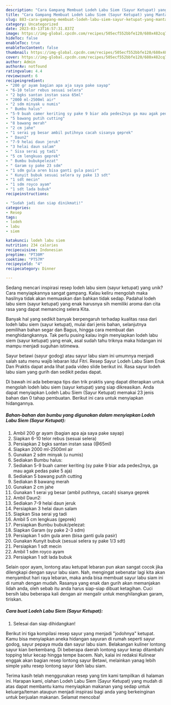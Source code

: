 ```yaml
---
description: "Cara Gampang Membuat Lodeh Labu Siem (Sayur Ketupat) yang Mantap"
title: "Cara Gampang Membuat Lodeh Labu Siem (Sayur Ketupat) yang Mantap"
slug: 883-cara-gampang-membuat-lodeh-labu-siem-sayur-ketupat-yang-mantap
category: Uncategorized
date: 2023-03-13T16:57:31.837Z
image: https://img-global.cpcdn.com/recipes/505ecf552bbfe120/680x482cq70/lodeh-labu-siem-sayur-ketupat-foto-resep-utama.jpg
hideToc: false
enableToc: true
enableTocContent: false
thumbnail: https://img-global.cpcdn.com/recipes/505ecf552bbfe120/680x482cq70/lodeh-labu-siem-sayur-ketupat-foto-resep-utama.jpg
cover: https://img-global.cpcdn.com/recipes/505ecf552bbfe120/680x482cq70/lodeh-labu-siem-sayur-ketupat-foto-resep-utama.jpg
author: Admin
authorAv: notfound
ratingvalue: 4.4
reviewcount: 6
recipeingredient:
- "200 gr ayam bagian apa aja saya pake sayap"
- "6-10 telor rebus sesuai selera"
- "2 bgks santan instan sasa 65ml"
- "2000 ml-2500ml air"
- "2 sdm minyak u numis"
- " Bumbu halus"
- "5-9 buah camer keriting sy pake 9 biar ada pedes2nya ga mau agak pedas pake 5 aja"
- "5 bawang putih cutting"
- "8 bawang merah"
- "2 cm jahe"
- "1 serai yg besar ambil putihnya cacah sisanya geprek"
- " Daun2"
- "7-9 helai daun jeruk"
- "3 helai daun salam"
- " Sisa serai yg tadi"
- "5 cm lengkuas geprek"
- " Bumbu bubukpelezat"
- " Garam sy pake 23 sdm"
- "1 sdm gula aren bisa ganti gula pasir"
- " Kunyit bubuk sesuai selera sy pake 13 sdt"
- "1 sdt mecin"
- "1 sdm royco ayam"
- "1 sdt lada bubuk"
recipeinstructions:

- "Sudah jadi dan siap dinikmati!"
categories:
- Resep
tags:
- lodeh
- labu
- siem

katakunci: lodeh labu siem 
nutrition: 234 calories
recipecuisine: Indonesian
preptime: "PT30M"
cooktime: "PT57M"
recipeyield: "4"
recipecategory: Dinner

---
```





Sedang mencari inspirasi resep lodeh labu siem (sayur ketupat) yang unik? Cara menyiapkannya sangat gampang. Kalau keliru mengolah maka hasilnya tidak akan memuaskan dan bahkan tidak sedap. Padahal lodeh labu siem (sayur ketupat) yang enak harusnya sih memiliki aroma dan cita rasa yang dapat memancing selera Kita.





Banyak hal yang sedikit banyak berpengaruh terhadap kualitas rasa dari lodeh labu siem (sayur ketupat), mulai dari jenis bahan, selanjutnya pemilihan bahan segar dan Bagus, hingga cara membuat dan menghidangkannya. Tak perlu pusing kalau ingin menyiapkan lodeh labu siem (sayur ketupat) yang enak,      asal sudah tahu triknya maka hidangan ini mampu menjadi suguhan istimewa.














Sayur betawi (sayur godog) atau sayur labu siam ini umumnya menjadi salah satu menu wajib lebaran Idul Fitri. Resep Sayur Lodeh Labu Siam Enak Dan Praktis dapat anda lihat pada video slide berikut ini. Rasa sayur lodeh labu siam yang gurih dan sedikit pedas dapat.






Di bawah ini ada beberapa tips dan trik praktis yang dapat diterapkan untuk mengolah lodeh labu siem (sayur ketupat) yang siap dikreasikan. Anda dapat menyiapkan Lodeh Labu Siem (Sayur Ketupat) memakai 23 jenis bahan dan 0 tahap pembuatan. Berikut ini cara untuk menyiapkan hidangannya.

<!--inarticleads1-->

##### Bahan-bahan dan bumbu yang digunakan dalam menyiapkan Lodeh Labu Siem (Sayur Ketupat):

1. Ambil 200 gr ayam (bagian apa aja saya pake sayap)
1. Siapkan 6-10 telor rebus (sesuai selera)
1. Persiapkan 2 bgks santan instan sasa (@65ml)
1. Siapkan 2000 ml-2500ml air
1. Gunakan 2 sdm minyak (u numis)
1. Sediakan  Bumbu halus:
1. Sediakan 5-9 buah camer keriting (sy pake 9 biar ada pedes2nya, ga mau agak pedas pake 5 aja)
1. Sediakan 5 bawang putih cutting
1. Sediakan 8 bawang merah
1. Gunakan 2 cm jahe
1. Gunakan 1 serai yg besar (ambil putihnya, cacah) sisanya geprek
1. Ambil  Daun2:
1. Sediakan 7-9 helai daun jeruk
1. Persiapkan 3 helai daun salam
1. Siapkan  Sisa serai yg tadi
1. Ambil 5 cm lengkuas (geprek)
1. Persiapkan  Bumbu bubuk/pelezat:
1. Siapkan  Garam (sy pake 2-3 sdm)
1. Persiapkan 1 sdm gula aren (bisa ganti gula pasir)
1. Gunakan  Kunyit bubuk (sesuai selera sy pake 1/3 sdt)
1. Persiapkan 1 sdt mecin
1. Ambil 1 sdm royco ayam
1. Persiapkan 1 sdt lada bubuk


Selain opor ayam, lontong atau ketupat lebaran pun akan sangat cocok jika dilengkapi dengan sayur labu siam. Nah, mengingat sebenatar lagi kita akan menyambut hari raya lebaran, maka anda bisa membuat sayur labu siam ini di rumah dengan mudah. Rasanya yang enak dan gurih akan memanjakan lidah anda, oleh sebab itu anda harus siap-siap dibuat ketagihan. Cuci bersih labu beberapa kali dengan air mengalir untuk menghilangkan garam, tiriskan. 

<!--inarticleads2-->

##### Cara buat Lodeh Labu Siem (Sayur Ketupat):


1. Selesai dan siap dihidangkan!

Berikut ini tiga kompilasi resep sayur yang menjadi &#34;jodohnya&#34; ketupat. Kamu bisa menyiapkan aneka hidangan sayuran di rumah seperti sayur godog, sayur pepaya muda dan sayur labu siam. Belakangan kuliner lontong sayur kian berkembang. Di beberapa daerah lontong sayur kerap ditambahi topping telur kecap hingga tempe bacem. Nah, kalai ini redaksi Kulinear enggak akan bagian resep lontong sayur Betawi, melainkan yanag lebih simple yaitu resep lontong sayur ldeh labu siam. 

Terima kasih telah menggunakan resep yang tim kami tampilkan di halaman ini. Harapan kami, olahan Lodeh Labu Siem (Sayur Ketupat) yang mudah di atas dapat membantu kamu menyiapkan makanan yang sedap untuk keluarga/teman ataupun menjadi inspirasi bagi anda yang berkeinginan untuk berjualan makanan. Selamat mencoba!
